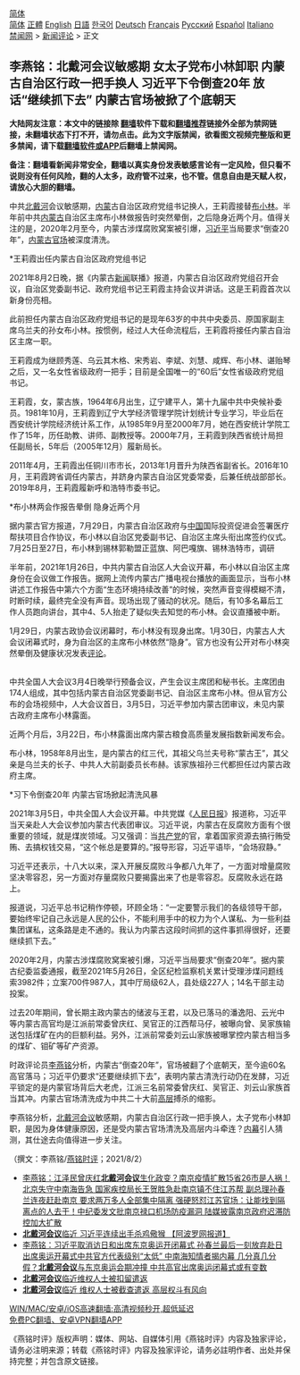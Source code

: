  <!-- 面包屑导航 --> <div class="breadcrumb"><!-- GTranslate: https://gtranslate.io/ -->  <div class="switcher notranslate">  <div class="selected">  <a href="#" onclick="return false;"> 简体</a>  </div>  <div class="option">  <a href="https://www.bannedbook.org" onclick="doGTranslate('zh-CN|zh-CN');jQuery('div.switcher div.selected a').html(jQuery(this).html());return false;" title="简体中文" class="nturl selected"> 简体</a>  <a href="https://www.bannedbook.org/zh-tw/" onclick="doGTranslate('zh-CN|zh-TW');jQuery('div.switcher div.selected a').html(jQuery(this).html());return false;" title="繁體中文" class="nturl"> 正體</a>  <a href="https://www.bannedbook.org/en/" onclick="doGTranslate('zh-CN|en');jQuery('div.switcher div.selected a').html(jQuery(this).html());return false;" title="English" class="nturl"> English</a>  <a href="https://www.bannedbook.org/ja/" onclick="doGTranslate('zh-CN|ja');jQuery('div.switcher div.selected a').html(jQuery(this).html());return false;" title="日本語" class="nturl"> 日語</a>  <a href="https://www.bannedbook.org/ko/" onclick="doGTranslate('zh-CN|ko');jQuery('div.switcher div.selected a').html(jQuery(this).html());return false;" title="한국어" class="nturl"> 한국어</a>  <a href="https://www.bannedbook.org/de/" onclick="doGTranslate('zh-CN|de');jQuery('div.switcher div.selected a').html(jQuery(this).html());return false;" title="Deutsch" class="nturl"> Deutsch</a>  <a href="https://www.bannedbook.org/fr/" onclick="doGTranslate('zh-CN|fr');jQuery('div.switcher div.selected a').html(jQuery(this).html());return false;" title="Français" class="nturl"> Français</a>  <a href="https://www.bannedbook.org/ru/" onclick="doGTranslate('zh-CN|ru');jQuery('div.switcher div.selected a').html(jQuery(this).html());return false;" title="Русский" class="nturl"> Русский</a>  <a href="https://www.bannedbook.org/es/" onclick="doGTranslate('zh-CN|es');jQuery('div.switcher div.selected a').html(jQuery(this).html());return false;" title="Español" class="nturl"> Español</a>  <a href="https://www.bannedbook.org/it/" onclick="doGTranslate('zh-CN|it');jQuery('div.switcher div.selected a').html(jQuery(this).html());return false;" title="Italiano" class="nturl"> Italiano</a>  </div>  </div>      <div class='breadcrumb-sub'><!-- Breadcrumb NavXT 6.3.0 --> <a href="https://www.bannedbook.org/" class="home">禁闻网</a> &gt; <a href="https://www.bannedbook.org/bnews/comments/" class="category">新闻评论</a> &gt; 正文</div></div><h2>李燕铭：北戴河会议敏感期 女太子党布小林卸职 内蒙古自治区行政一把手换人 习近平下令倒查20年 放话“继续抓下去” 内蒙古官场被掀了个底朝天</h2> <p class="notice"><b>大陆网友注意：本文中的链接除 <a href="https://github.com/bannedbook/fanqiang" >翻墙</a>软件下载和<a href="https://github.com/killgcd/justmysocks/blob/master/README.md">翻墙推荐</a>链接外全部为禁网链接，未翻墙状态下打不开，请勿点击。此为文字版禁闻，欲看图文视频完整版和更多禁闻，请下载<a href="https://github.com/bannedbook/fanqiang">翻墙软件或APP</a>后翻墙上禁闻网。</p><p>备注：翻墙看新闻非常安全，翻墙以真实身份发表敏感言论有一定风险，但只看不说则没有任何风险，翻的人太多，政府管不过来，也不管。信息自由是天赋人权，请放心大胆的翻墙。</b></p>  <div class="entry"> <p></p> <p>中共<a href="https://www.bannedbook.org/bnews/tag/%E5%8C%97%E6%88%B4%E6%B2%B3/" class="st_tag internal_tag" rel="tag" title="标签 北戴河 下的日志">北戴河</a>会议敏感期&#65292;<a href="https://www.bannedbook.org/bnews/tag/%e5%86%85%e8%92%99/" class="st_tag internal_tag" rel="tag" title="标签 内蒙 下的日志">内蒙</a>古自治区政府党组书记换人&#65292;王莉霞接替<a href="https://www.bannedbook.org/bnews/tag/%e5%b8%83%e5%b0%8f%e6%9e%97/" class="st_tag internal_tag" rel="tag" title="标签 布小林 下的日志">布小林</a>&#12290;半年前中共<a href="https://www.bannedbook.org/bnews/tag/%e5%86%85%e8%92%99%e5%8f%a4/" class="st_tag internal_tag" rel="tag" title="标签 内蒙古 下的日志">内蒙古</a>自治区主席布小林做报告时突然晕倒&#65292;之后隐身近两个月&#12290;值得关注的是&#65292;2020年2月至今&#65292;内蒙古涉煤腐败窝案被引爆&#65292;<a href="https://www.bannedbook.org/bnews/tag/%e4%b9%a0%e8%bf%91%e5%b9%b3/" class="st_tag internal_tag" rel="tag" title="标签 习近平 下的日志">习近平</a>当局要求&#8220;倒查20年&#8221;&#65292;<a href="https://www.bannedbook.org/bnews/tag/%E5%86%85%E8%92%99%E5%8F%A4%E5%AE%98%E5%9C%BA/" class="st_tag internal_tag" rel="tag" title="标签 内蒙古官场 下的日志">内蒙古官场</a>被深度清洗&#12290; </p> <p>   *王莉霞出任内蒙古自治区政府党组书记</p> <p>2021年8月2日晚&#65292;据&#12298;内蒙古<span class='wp_keywordlink_affiliate'><a href="https://www.bannedbook.org/" title="新闻">新闻</a></span>联播&#12299;报道&#65292;内蒙古自治区政府党组召开会议&#65292;自治区党委副书记&#12289;政府党组书记王莉霞主持会议并讲话&#12290;这是王莉霞首次以新身份亮相&#12290;</p> <p>此前担任内蒙古自治区政府党组书记的是现年63岁的中共中央委员&#12289;原国家副主席乌兰夫的孙女布小林&#12290;按惯例&#65292;经过人大任命流程后&#65292;王莉霞将接任内蒙古自治区主席一职&#12290;</p> <p>王莉霞成为继顾秀莲&#12289;乌云其木格&#12289;宋秀岩&#12289;李斌&#12289;刘慧&#12289;咸辉&#12289;布小林&#12289;谌贻琴之后&#65292;又一名女性省级政府一把手&#65307;目前是全国唯一的&#8220;60后&#8221;女性省级政府党组书记&#12290;</p>  <p>王莉霞&#65292;女&#65292;蒙古族&#65292;1964年6月出生&#65292;辽宁建平人&#65292;第十九届中共中央候补委员&#12290;1981年10月&#65292;王莉霞到辽宁大学经济管理学院计划统计专业学习&#65292;毕业后在西安统计学院经济统计系工作&#65292;从1985年9月至2000年7月&#65292;她在西安统计学院工作了15年&#65292;历任助教&#12289;讲师&#12289;副教授等&#12290;2000年7月&#65292;王莉霞到陕西省统计局担任副局长&#65292;5年后&#65288;2005年12月&#65289;履新局长&#12290;</p> <p>2011年4月&#65292;王莉霞出任铜川市市长&#65292;2013年1月晋升为陕西省副省长&#12290;2016年10月&#65292;王莉霞跨省调任内蒙古&#65292;并跻身内蒙古自治区党委常委&#65292;后兼任统战部部长&#12290;2019年8月&#65292;王莉霞履新呼和浩特市委书记&#12290;</p> <p>   *布小林两会作报告晕倒 隐身近两个月</p> <p>据内蒙古官方报道&#65292;7月29日&#65292;内蒙古自治区政府与<span class='wp_keywordlink_affiliate'><a href="https://www.bannedbook.org/" title="中国" target="_blank">中国</a></span>国际投资促进会签署医疗帮扶项目合作协议&#65292;布小林以自治区党委副书记&#12289;自治区主席头衔出席签约仪式&#12290;7月25日至27日&#65292;布小林到锡林郭勒盟正蓝旗&#12289;阿巴嘎旗&#12289;锡林浩特市&#65292;调研</p> <p>半年前&#65292;2021年1月26日&#65292;中共内蒙古自治区人大会议开幕&#65292;布小林以自治区主席身份在会议做工作报告&#12290;据网上流传内蒙古广播电视台播放的画面显示&#65292;当布小林讲述工作报告中第六个方面&#8220;生态环境持续改善&#8221;的时候&#65292;突然声音变得模糊不清&#65292;时断时续&#65292;最终完全没有声音&#12290;现场出现了骚动的状况&#12290;随后&#65292;有10多名幕后工作人员跑向讲台&#65292;其中4&#12289;5人抬走了疑似失去知觉的布小林&#12290;会议直播被中断&#12290;</p> <p>1月29日&#65292;内蒙古政协会议闭幕时&#65292;布小林没有现身出席&#12290;1月30日&#65292;内蒙古人大会议闭幕式时&#65292;身为自治区的主席布小林依然&#8220;隐身&#8221;&#12290;官方也没有公开对布小林突然晕倒及健康状况发表<span class='wp_keywordlink_affiliate'><a href="https://www.bannedbook.org/bnews/comments/" title="新闻评论" target="_blank">评论</a></span>&#12290;<br />&nbsp;</p>  <p>   中共全国人大会议3月4日晚举行预备会议&#65292;产生会议主席团和秘书长&#12290;主席团由174人组成&#65292;其中包括内蒙古自治区党委副书记&#12289;自治区主席布小林&#12290;但从官方公布的会场视频中&#65292;人大会议首日&#65292;3月5日&#65292;习近平参加内蒙古团审议&#65292;未见内蒙古政府主席布小林露面&#12290; </p> <p>近两个月后&#65292;3月22日&#65292;布小林露面出席内蒙古粮食高质量发展指数新闻发布会&#12290;</p> <p>布小林&#65292;1958年8月出生&#65292;是内蒙古的红三代&#65292;其祖父乌兰夫号称&#8220;蒙古王&#8221;&#65292;其父亲是乌兰夫的长子&#12289;中共人大前副委员长布赫&#12290;该家族祖孙三代都担任过内蒙古政府主席&#12290;</p> <p>   *习下令倒查20年 内蒙古官场掀起清洗风暴</p> <p>2021年3月5日&#65292;中共全国人大会议开幕&#12290;中共党媒&#12298;<span class='wp_keywordlink'><a href="https://www.bannedbook.org/forum2/topic109.html" title="透视人民日报" target="_blank">人民日报</a></span>&#12299;报道称&#65292;习近平当天亲赴人大会议参加内蒙古代表团审议&#12290;习近平说&#65292;内蒙古在反腐败方面有个很重要的领域&#65292;就是煤炭领域&#12290;习又强调&#65306;当<a href="https://www.bannedbook.org/bnews/tag/%e5%85%b1%e4%ba%a7%e5%85%9a/" class="st_tag internal_tag" rel="tag" title="标签 共产党 下的日志">共产党</a>的官&#65292;拿着国家资源去搞行贿受贿&#12289;去搞权钱交易&#65292;&#8220;这个帐总是要算的&#12290;&#8221;报导形容&#65292;习近平语毕&#65292;&#8220;会场寂静&#12290;&#8221; </p> <p>习近平还表示&#65292;十八大以来&#65292;深入开展反腐败斗争都八九年了&#65292;一方面对增量腐败坚决零容忍&#65292;另一方面对存量腐败只要揭露出来了也是零容忍&#12290;反腐败永远在路上&#12290;</p>  <p>报道说&#65292;习近平总书记稍作停顿&#65292;环顾全场&#65306;&#8220;一定要警示我们的各级领导干部&#65292;要始终牢记自己永远是人民的公仆&#65292;不能利用手中的权力为个人谋私&#12289;为一些利益集团谋私&#65292;这条路是走不通的&#12290;我认为内蒙古这段时间抓的这件事抓得很好&#65292;还要继续抓下去&#12290;&#8221;</p> <p>2020年2月&#65292;内蒙古涉煤腐败窝案被引爆&#65292;习近平当局要求&#8220;倒查20年&#8221;&#12290;据内蒙古纪委监委通报&#65292;截至2021年5月26日&#65292;全区纪检监察机关累计受理涉煤问题线索3982件&#65307;立案700件987人&#65292;其中厅局级62人&#65292;县处级227人&#65307;14名干部主动投案&#12290;</p> <p>   过去20年期间&#65292;曾长期主政内蒙古的储波与王君&#65292;以及已落马的潘逸阳&#12289;云光中等内蒙古高官均是江派前常委曾庆红&#12289;吴官正的江西帮马仔&#65292;被曝向曾&#12289;吴家族输送包括煤矿在内的巨额利益&#12290;另外&#65292;江派前常委刘云山家族被曝掌控内蒙古相当多的煤矿&#12289;钼矿等矿产资源&#12290;</p> <p>时政评论员<a href="https://www.bannedbook.org/bnews/tag/%e6%9d%8e%e7%87%95%e9%93%ad/" class="st_tag internal_tag" rel="tag" title="标签 李燕铭 下的日志">李燕铭</a>分析&#65292;内蒙古&#8220;倒查20年&#8221;&#65292;官场被翻了个底朝天&#65292;至今逾60名高官落马&#65307;习近平仍要求&#8220;还要继续抓下去&#8221;&#65292;表明内蒙古清洗行动仍在发酵&#65292;习近平锁定的是内蒙官场背后大老虎&#65292;江派三名前常委曾庆红&#12289;吴官正&#12289;刘云山家族首当其冲&#12290;内蒙古官场清洗成为中共二十大前<span class='wp_keywordlink_affiliate'><a href="https://www.bannedbook.org/bnews/ccpdope/" title="中共高层内幕" target="_blank">高层</a></span>搏杀的缩影&#12290;</p> <p>李燕铭分析&#65292;<a href="https://www.bannedbook.org/bnews/tag/%e5%8c%97%e6%88%b4%e6%b2%b3%e4%bc%9a%e8%ae%ae/" class="st_tag internal_tag" rel="tag" title="标签 北戴河会议 下的日志">北戴河会议</a>敏感期&#65292;内蒙古自治区行政一把手换人&#65292;太子党布小林卸职&#65292;是因为身体健康原因&#65292;还是受内蒙古官场清洗及高层内斗牵连&#65311;<span class='wp_keywordlink_affiliate'><a href="https://www.bannedbook.org/bnews/ccpdope/" title="中共高层内幕" target="_blank">内幕</a></span>引人猜测&#65292;其仕途去向值得进一步关注&#12290;</p> <p>&#65288;撰文&#65306;李燕铭/<a href="https://www.bannedbook.org/bnews/tag/%e7%87%95%e9%93%ad%e6%97%b6%e8%af%84/" class="st_tag internal_tag" rel="tag" title="标签 燕铭时评 下的日志">燕铭时评</a>&#65307;2021/8/2&#65289;</p>  <ul class='op-related-articles' title='相关阅读'> <li><a href='https://www.bannedbook.org/bnews/comments/20210731/1597489.html' target='_blank'>李燕铭：江泽民曾庆红<b>北戴河会议</b>生化政变？南京疫情扩散15省26市是人祸！北京失守中南海告急 国家疾控局长王贺胜急赴南京镇不住江苏帮 副总理孙春兰连夜赶赴南京 要求两万多人全部集中隔离 强硬怒怼江苏官场：让能找到隔离点的人去干！中纪委发文批南京禄口机场防疫漏洞 陆媒披露南京政府迟滞防控加大扩散</a></li> <li><a href='https://www.bannedbook.org/bnews/cbnews/20210728/1595673.html' target='_blank'><b>北戴河会议</b>临近 习近平连续出手杀鸡儆猴 【阿波罗网报道】</a></li> <li><a href='https://www.bannedbook.org/bnews/comments/20210727/1595002.html' target='_blank'>李燕铭：习近平取消访日和出席东京奥运开闭幕式 孙春兰最后一刻放弃赴日 出席奥运开幕式中共官方代表级别“太低” 中南海知情者揭内幕 几分真几分假？<b>北戴河会议</b>与东京奥运会期冲撞 中共高官出席奥运闭幕式或有变数</a></li> <li><a href='https://www.bannedbook.org/bnews/baitai/20210723/1592828.html' target='_blank'><b>北戴河会议</b>临近维权人士被扣留遣返</a></li> <li><a href='https://www.bannedbook.org/bnews/comments/20210723/1592753.html' target='_blank'><b>北戴河会议</b>临近 维权人士被截查遣返 高层权斗有风向</a></li> </ul> <p class="texttj"> <a href="https://github.com/bannedbook/fanqiang/wiki/V2ray%E6%9C%BA%E5%9C%BA" target="_blank">WIN/MAC/安卓/iOS高速翻墙:高清视频秒开,超低延迟</a><br/> <a href="https://github.com/bannedbook/fanqiang/wiki/%E7%A6%81%E9%97%BB%E7%BD%91%E5%AE%89%E5%8D%93%E7%BF%BB%E5%A2%99%E6%96%B0%E9%97%BBAPP" target="_blank">免费PC翻墙、安卓VPN翻墙APP</a></p><p>&#12298;燕铭时评&#12299;版权声明&#65306;媒体&#12289;网站&#12289;自媒体引用&#12298;燕铭时评&#12299;内容及独家评论&#65292;请务必注明来源&#65307;转载&#12298;燕铭时评&#12299;内容及独家评论&#65292;请务必註明作者&#12289;出处并保持完整&#65307;并包含原文链接&#12290;</p><a name='sharetosocial'></a>  <div style="margin-bottom:5px;padding-bottom:5px;clear:both"> <div id="archive-pix-1" class="banner-ads"> <!-- AuctionX Display platform tag START --> <div id="26318x728x90x621x_ADSLOT2" clicktrack="%%CLICK_URL_ESC%%"></div> <!-- AuctionX Display platform tag END --> </div> <div id="archive-pix-2" class="banner-ads"> <!-- AuctionX Display platform tag START --> <div id="26315x300x250x621x_ADSLOT2" clicktrack="%%CLICK_URL_ESC%%"></div> <!-- AuctionX Display platform tag END --> </div> </div>  <div id="archive-pix-1" class="banner-ads"> <!-- AuctionX Display platform tag START --> <div id="26318x728x90x621x_ADSLOT3" clicktrack="%%CLICK_URL_ESC%%"></div> <!-- AuctionX Display platform tag END --> </div> </div><!--END ENTRY--> 